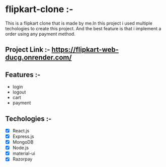 # flipkart-clone :-
This is a flipkart clone that is made by me.In this project i used multiple techologies to create this project. And the best feature is that i implement a order using any payment method.

## Project Link :- https://flipkart-web-ducg.onrender.com/

## Features :-
* login
* logout
* cart
* payment
  
## Techologies :-   
* [x] React.js
* [x] Express.js
* [x] MongoDB
* [x] Node.js
* [x] material-ui
* [x] Razorpay  
